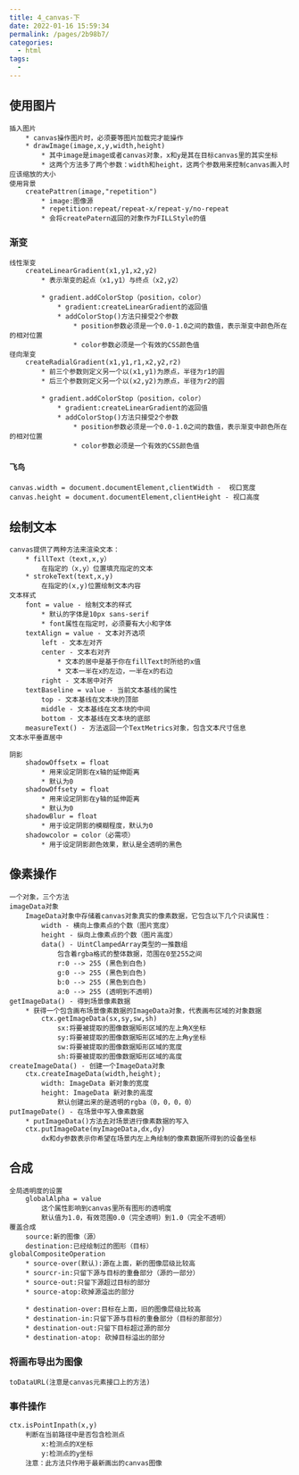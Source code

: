 ```yaml
---
title: 4_canvas-下
date: 2022-01-16 15:59:34
permalink: /pages/2b98b7/
categories:
  - html
tags:
  - 
---
```

## 使用图片
	插入图片
		* canvas操作图片时，必须要等图片加载完才能操作
		* drawImage(image,x,y,width,height)
			* 其中image是image或者canvas对象，x和y是其在目标canvas里的其实坐标
			* 这两个方法多了两个参数：width和height，这两个参数用来控制canvas画入时应该缩放的大小
	使用背景
		createPattren(image,"repetition")
			* image:图像源
			* repetition:repeat/repeat-x/repeat-y/no-repeat
			* 会将createPatern返回的对象作为FILLStyle的值
### 渐变
	线性渐变
		createLinearGradient(x1,y1,x2,y2)
			* 表示渐变的起点（x1,y1）与终点（x2,y2）

			* gradient.addColorStop（position，color）
				* gradient:createLinearGradient的返回值
				* addColorStop()方法只接受2个参数
					* position参数必须是一个0.0-1.0之间的数值，表示渐变中颜色所在的相对位置
					* color参数必须是一个有效的CSS颜色值
	径向渐变
		createRadialGradient(x1,y1,r1,x2,y2,r2)
			* 前三个参数则定义另一个以(x1,y1)为原点，半径为r1的圆
			* 后三个参数则定义另一个以(x2,y2)为原点，半径为r2的圆

			* gradient.addColorStop（position，color）
				* gradient:createLinearGradient的返回值
				* addColorStop()方法只接受2个参数
					* position参数必须是一个0.0-1.0之间的数值，表示渐变中颜色所在的相对位置
					* color参数必须是一个有效的CSS颜色值
#### 飞鸟
	canvas.width = document.documentElement,clientWidth -  视口宽度
	canvas.height = document.documentElement,clientHeight - 视口高度
## 绘制文本
	canvas提供了两种方法来渲染文本：
		* fillText（text,x,y）
			在指定的（x,y）位置填充指定的文本
		* strokeText(text,x,y)
			在指定的(x,y)位置绘制文本内容
	文本样式
		font = value - 绘制文本的样式
			* 默认的字体是10px sans-serif
			* font属性在指定时，必须要有大小和字体
		textAlign = value - 文本对齐选项
			left - 文本左对齐
			center - 文本右对齐
				* 文本的居中是基于你在fillText时所给的x值
				* 文本一半在x的左边，一半在x的右边
			right - 文本居中对齐
		textBaseline = value - 当前文本基线的属性
			top - 文本基线在文本块的顶部
			middle - 文本基线在文本块的中间
			bottom - 文本基线在文本块的底部
		measureText() - 方法返回一个TextMetrics对象，包含文本尺寸信息
	文本水平垂直居中
		
	阴影
		shadowOffsetx = float
			* 用来设定阴影在x轴的延伸距离
			* 默认为0
		shadowOffsety = float
			* 用来设定阴影在y轴的延伸距离
			* 默认为0
		shadowBlur = float
			* 用于设定阴影的模糊程度，默认为0
		shadowcolor = color（必需项）
			* 用于设定阴影颜色效果，默认是全透明的黑色
## 像素操作
	一个对象，三个方法
	imageData对象
		ImageData对象中存储着canvas对象真实的像素数据，它包含以下几个只读属性：
			width - 横向上像素点的个数（图片宽度）
			height - 纵向上像素点的个数（图片高度）
			data() - UintClampedArray类型的一推数组
				包含着rgba格式的整体数据，范围在0至255之间
				r:0 --> 255 (黑色到白色)
				g:0 --> 255 (黑色到白色)
				b:0 --> 255 (黑色到白色)
				a:0 --> 255 (透明到不透明)
	getImageData() - 得到场景像素数据
		* 获得一个包含画布场景像素数据的ImageData对象，代表画布区域的对象数据
			ctx.getImageData(sx,sy,sw,sh)
				sx:将要被提取的图像数据矩形区域的左上角X坐标
				sy:将要被提取的图像数据矩形区域的左上角y坐标
				sw:将要被提取的图像数据矩形区域的宽度
				sh:将要被提取的图像数据矩形区域的高度
	createImageData() - 创建一个ImageData对象
		ctx.createImageData(width,height);
			width: ImageData 新对象的宽度
			height: ImageData 新对象的高度
				默认创建出来的是透明的rgba（0，0，0，0）
	putImageDate() - 在场景中写入像素数据
		* putImageData()方法去对场景进行像素数据的写入
		ctx.putImageDate(myImageData,dx,dy)
			dx和dy参数表示你希望在场景内左上角绘制的像素数据所得到的设备坐标 
## 合成
	全局透明度的设置
		globalAlpha = value
			这个属性影响到canvas里所有图形的透明度
			默认值为1.0，有效范围0.0（完全透明）到1.0（完全不透明）
	覆盖合成
		source:新的图像（源）
		destination:已经绘制过的图形（目标）
	globalCompositeOperation
		* source-over(默认):源在上面，新的图像层级比较高
		* sourcr-in:只留下源与目标的重叠部分（源的一部分）
		* source-out:只留下源超过目标的部分
		* source-atop:砍掉源溢出的部分
		
		* destination-over:目标在上面，旧的图像层级比较高
		* destination-in:只留下源与目标的重叠部分（目标的那部分）
		* destination-out:只留下目标超过源的部分
		* destination-atop: 砍掉目标溢出的部分
### 将画布导出为图像
	toDataURL(注意是canvas元素接口上的方法)
### 事件操作
	ctx.isPointInpath(x,y)
		判断在当前路径中是否包含检测点
			x:检测点的X坐标
			y:检测点的y坐标
		注意：此方法只作用于最新画出的canvas图像	


	
		
